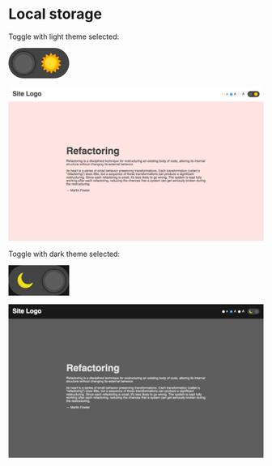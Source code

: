 # Local storage

Toggle with light theme selected:

![toggle with light theme selected](images/toggle-light-selected.png)

![light theme example](images/light-medium-example.png)

Toggle with dark theme selected:

![toggle with dark theme selected](images/toggle-dark-selected.png)

![dark theme example](images/dark-medium-example.png)




